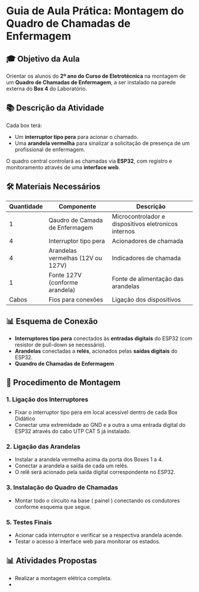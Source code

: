 # Guia de Aula Prática: Montagem do Quadro de Chamadas de Enfermagem

## 🎓 Objetivo da Aula

Orientar os alunos do **2º ano do Curso de Eletrotécnica** na montagem de um **Quadro de Chamadas de Enfermagem**, a ser instalado na parede externa do **Box 4** do Laboratório.

## 📚 Descrição da Atividade

Cada box terá:
- Um **interruptor tipo pera** para acionar o chamado.
- Uma **arandela vermelha** para sinalizar a solicitação de presença de um profissional de enfermagem.

O quadro central controlará as chamadas via **ESP32**, com registro e monitoramento através de uma **interface web**.

## 🛠️ Materiais Necessários

| Quantidade | Componente                        | Descrição                                 |
|------------|-----------------------------------|---------------------------------------------|
| 1          | Qaudro de Camada de Enfermagem    | Microcontrolador e dispositivos eletronicos internos                 |
| 4          | Interruptor tipo pera             | Acionadores de chamada                     |
| 4          | Arandelas vermelhas (12V ou 127V)  | Indicadores de chamada                     |
| 1          | Fonte 127V (conforme arandela) | Fonte de alimentação das arandelas   |
| Cabos      | Fios para conexões                | Ligação dos dispositivos                  |

## 📊 Esquema de Conexão

- **Interruptores tipo pera** conectados às **entradas digitais** do ESP32 (com resistor de pull-down se necessário).
- **Arandelas** conectadas a **relés**, acionados pelas **saídas digitais** do ESP32.
- **Quandro de Chamadas de Enfermagem** 

## 🔧 Procedimento de Montagem

### 1. Ligação dos Interruptores
- Fixar o interruptor tipo pera em local acessível dentro de cada Box Didático
- Conectar uma extremidade ao GND e a outra a uma entrada digital do ESP32 através do cabo UTP CAT 5 já instalado.

### 2. Ligação das Arandelas
- Instalar a arandela vermelha acima da porta dos Boxes 1 a 4.
- Conectar a arandela a saída de cada um relês.
- O relê será acionado pela saída digital correspondente no ESP32.

### 3. Instalação do Quadro de Chamadas
- Montar todo o circuito na base ( painel ) conectando os condutores conforme esquema que segue.


### 5. Testes Finais
- Acionar cada interruptor e verificar se a respectiva arandela acende.
- Testar o acesso à interface web para monitorar os estados.


## 📊 Atividades Propostas

- Realizar a montagem elétrica completa.
-


